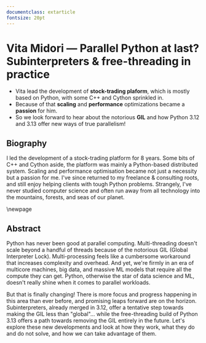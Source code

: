 ```yaml
---
documentclass: extarticle
fontsize: 20pt
---
```


# Vita Midori — Parallel Python at last? Subinterpreters & free-threading in practice

 * Vita lead the development of **stock-trading plaform**, which is mostly
   based on Python, with some C++ and Cython sprinkled in.
 * Because of that **scaling** and **performance** optimizations became a
   **passion** for him.
 * So we look forward to hear about the notorious **GIL** and how Python 3.12
   and 3.13 offer new ways of true parallelism!

## Biography

I led the development of a stock-trading platform for 8 years. Some bits of C++ and Cython aside, the platform was mainly a Python-based distributed system. Scaling and performance optimisation became not just a necessity but a passion for me. I've since returned to my freelance & consulting roots, and still enjoy helping clients with tough Python problems. Strangely, I've never studied computer science and often run away from all technology into the mountains, forests, and seas of our planet.

\newpage

## Abstract

Python has never been good at parallel computing. Multi-threading doesn't scale beyond a handful of threads because of the notorious GIL (Global Interpreter Lock). Multi-processing feels like a cumbersome workaround that increases complexity and overhead. And yet, we're firmly in an era of multicore machines, big data, and massive ML models that require all the compute they can get. Python, otherwise the star of data science and ML, doesn't really shine when it comes to parallel workloads. 

But that is finally changing! There is more focus and progress happening in this area than ever before, and promising leaps forward are on the horizon. Subinterpreters, already merged in 3.12, offer a tentative step towards making the GIL less than "global"... while the free-threading build of Python 3.13 offers a path towards removing the GIL entirely in the future. Let's explore these new developments and look at how they work, what they do and do not solve, and how we can take advantage of them.
